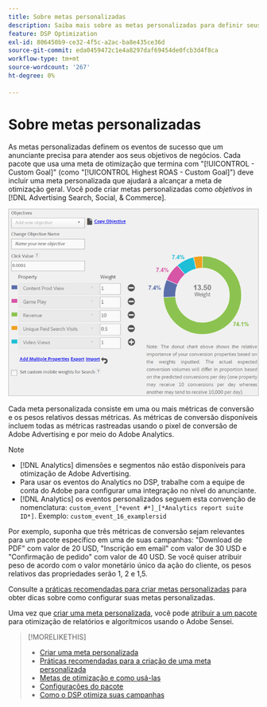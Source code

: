 ```yaml
---
title: Sobre metas personalizadas
description: Saiba mais sobre as metas personalizadas para definir seus eventos de sucesso em pacotes otimizados para o CPA mais baixo ou o ROAS mais alto.
feature: DSP Optimization
exl-id: 806450b9-ce32-4f5c-a2ac-ba8e435ce36d
source-git-commit: eda0459472c1e4a8297daf69454de0fcb3d4f8ca
workflow-type: tm+mt
source-wordcount: '267'
ht-degree: 0%

---
```


# Sobre metas personalizadas

As metas personalizadas definem os eventos de sucesso que um anunciante precisa para atender aos seus objetivos de negócios. Cada pacote que usa uma meta de otimização que termina com &quot;[!UICONTROL - Custom Goal]&quot; (como &quot;[!UICONTROL Highest ROAS - Custom Goal]&quot;) deve incluir uma meta personalizada que ajudará a alcançar a meta de otimização geral. Você pode criar metas personalizadas como *objetivos* in [!DNL Advertising Search, Social, & Commerce].

![metas personalizadas](/help/dsp/assets/objective-goals.png)

Cada meta personalizada consiste em uma ou mais métricas de conversão e os pesos relativos dessas métricas. As métricas de conversão disponíveis incluem todas as métricas rastreadas usando o pixel de conversão de Adobe Advertising e por meio do Adobe Analytics.

>[!NOTE]
>
>* [!DNL Analytics] dimensões e segmentos não estão disponíveis para otimização de Adobe Advertising.
>* Para usar os eventos do Analytics no DSP, trabalhe com a equipe de conta do Adobe para configurar uma integração no nível do anunciante.
>* [!DNL Analytics] os eventos personalizados seguem esta convenção de nomenclatura: `custom_event_[*event #*]_[*Analytics report suite ID*]`. Exemplo: `custom_event_16_examplersid`

Por exemplo, suponha que três métricas de conversão sejam relevantes para um pacote específico em uma de suas campanhas: &quot;Download de PDF&quot; com valor de 20 USD, &quot;Inscrição em email&quot; com valor de 30 USD e &quot;Confirmação de pedido&quot; com valor de 40 USD. Se você quiser atribuir peso de acordo com o valor monetário único da ação do cliente, os pesos relativos das propriedades serão 1, 2 e 1,5.

Consulte a [práticas recomendadas para criar metas personalizadas](custom-goal-best-practices.md) para obter dicas sobre como configurar suas metas personalizadas.

Uma vez que [criar uma meta personalizada](custom-goal-create.md), você pode [atribuir a um pacote](/help/dsp/campaign-management/packages/package-settings.md) para otimização de relatórios e algorítmicos usando o Adobe Sensei.

>[!MORELIKETHIS]
>
>* [Criar uma meta personalizada](custom-goal-create.md)
>* [Práticas recomendadas para a criação de uma meta personalizada](custom-goal-best-practices.md)
>* [Metas de otimização e como usá-las](optimization-goals.md)
>* [Configurações do pacote](/help/dsp/campaign-management/packages/package-settings.md)
> * [Como o DSP otimiza suas campanhas](optimization-how-dsp-optimizes-campaigns.md)
